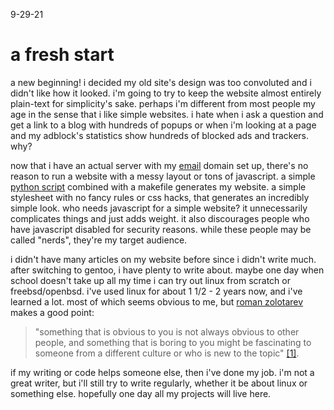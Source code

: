 9-29-21

# a fresh start

a new beginning! i decided my old site's design was too
convoluted and i didn't like how it looked. i'm going
to try to keep the website almost entirely plain-text for
simplicity's sake. perhaps i'm different from most people
my age in the sense that i like simple websites. i hate
when i ask a question and get a link to a blog with hundreds
of popups or when i'm looking at a page and my adblock's statistics
show hundreds of blocked ads and trackers. why?

now that i have an actual server with my [email](mailto:hasan@hasanzahra.xyz) domain set up,
there's no reason to run a website with a messy layout or tons of javascript.
a simple [python script](/d/staticsitegen.html)
combined with a makefile generates my website. a simple stylesheet with
no fancy rules or css hacks, that generates an incredibly simple
look. who needs javascript for a simple website? it unnecessarily
complicates things and just adds weight. it also discourages people
who have javascript disabled for security reasons. while these people may be called "nerds",
they're my target audience.

i didn't have many articles on my website before since i
didn't write much. after switching to gentoo, i have plenty
to write about. maybe one day when school doesn't take up all
my time i can try out linux from scratch or freebsd/openbsd.
i've used linux for about 1 1/2 - 2 years now, and i've learned
a lot. most of which seems obvious to me, but 
[roman zolotarev](https://rgz.ee/) makes a good point:

> "something that is obvious to you is not always obvious to other people,
> and something that is boring to you might be fascinating to someone from a
> different culture or who is new to the topic" [[1]](https://rgz.ee/website.html).

if my writing or code helps someone else, then i've done my job. i'm not a great 
writer, but i'll still try to write regularly, whether it be about linux or something else.
hopefully one day all my projects will live here.
